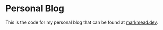 # Personal Blog

This is the code for my personal blog that can be found at [markmead.dev](https://markmead.dev/).
